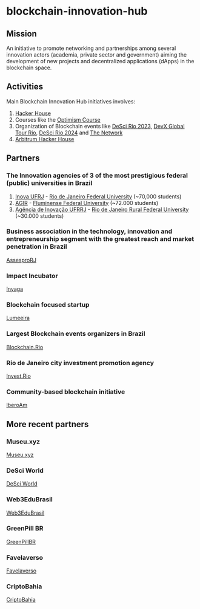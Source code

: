 # blockchain-innovation-hub

## Mission

An initiative to promote networking and partnerships among several innovation actors (academia, private sector and government) aiming the development of new projects and decentralized applications (dApps) in the blockchain space. 

## Activities

Main Blockchain Innovation Hub initiatives involves:

1. [Hacker House](https://github.com/iberoam/hacker-house)
2. Courses like the [Optimism Course](https://github.com/iberoam/optimism-course)
3. Organization of Blockchain events like [DeSci Rio 2023](https://lu.ma/desci.rio), [DevX Global Tour Rio](https://lu.ma/devxRio), [DeSci Rio 2024](https://lu.ma/descirio2024) and [The Network](https://lu.ma/thenetwork)
4. [Arbitrum Hacker House](https://github.com/iberoam/hacker-house-arbitrum)

## Partners

### The Innovation agencies of 3 of the most prestigious federal (public) universities in Brazil

1. [Inova UFRJ](https://inovacao.ufrj.br/) - [Rio de Janeiro Federal University](https://ufrj.br/en/) (~70,000 students)
2. [AGIR](https://agir.uff.br/) - [Fluminense Federal University](https://www.uff.br/) (~72.000 students)
3. [Agência de Inovação UFRRJ](https://institucional.ufrrj.br/nit/) - [Rio de Janeiro Rural Federal University](https://portal.ufrrj.br/) (~30.000 students)

### Business association in the technology, innovation and entrepreneurship segment with the greatest reach and market penetration in Brazil

[AssesproRJ](https://assespro.rio/)

### Impact Incubator

[Inyaga](https://www.linkedin.com/company/inyaga/)

### Blockchain focused startup

[Lumeeira](https://lumeeira.io)

### Largest Blockchain events organizers in Brazil

[Blockchain.Rio](https://blockchainrio.com.br/)

### Rio de Janeiro city investment promotion agency

[Invest.Rio](https://www.invest.rio/en)

### Community-based blockchain initiative

[IberoAm](https://linktr.ee/iberoam)

## More recent partners

### Museu.xyz

[Museu.xyz](https://museu.xyz/)

### DeSci World

[DeSci World](https://desci.world/)

### Web3EduBrasil

[Web3EduBrasil](https://www.web3edubrasil.com/)

### GreenPill BR

[GreenPillBR](https://x.com/greenpillbrasil)



### Favelaverso

[Favelaverso](https://favelaverso.my.canva.site/)

### CriptoBahia

[CriptoBahia](https://x.com/bahiacripto)
